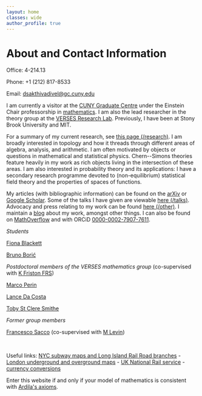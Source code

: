 ```yaml
---
layout: home
classes: wide
author_profile: true
---
```


# About and Contact Information

Office: 4-214.13

Phone: +1 (212) 817-8533

Email: dsakthivadivel@gc.cuny.edu

I am currently a visitor at the [CUNY Graduate Centre](https://www.gc.cuny.edu) under the Einstein Chair professorship in [mathematics](https://www.gc.cuny.edu/mathematics). I am also the lead researcher in the theory group at the [VERSES Research Lab](https://darsakthi.github.io/verses-lab/). Previously, I have been at Stony Brook University and MIT.

For a summary of my current research, see [this page (/research)](https://darsakthi.github.io/research). I am broadly interested in topology and how it threads through different areas of algebra, analysis, and arithmetic. I am often motivated by objects or questions in mathematical and statistical physics. Chern--Simons theories feature heavily in my work as rich objects living in the intersection of these areas. I am also interested in probability theory and its applications: I have a secondary research programme devoted to (non-equilibrium) statistical field theory and the properties of spaces of functions.

My articles (with bibliographic information) can be found on the [arXiv](https://arxiv.org/a/0000-0002-7907-7611.html) or [Google Scholar](https://scholar.google.com/citations?user=mWJtfUUAAAAJ). Some of the talks I have given are viewable [here (/talks)](https://darsakthi.github.io/talks). Advocacy and press relating to my work can be found [here (/other)](https://darsakthi.github.io/other/). I maintain a [blog](https://darsakthi.github.io/blog) about my work, amongst other things. I can also be found on [MathOverflow](https://mathoverflow.net/users/370636/dalton-a-r-sakthivadivel) and with ORCiD [0000-0002-7907-7611](https://orcid.org/0000-0002-7907-7611).


_Students_

[Fiona Blackett](https://fiona1729.com)

[Bruno Borić](https://brunoboric.github.io/)

_Postdoctoral members of the VERSES mathematics group_ (co-supervised with [K Friston FRS](https://en.wikipedia.org/wiki/Karl_J._Friston))

[Marco Perin](https://scholar.google.com/citations?user=T43xleQAAAAJ&hl=en)

[Lance Da Costa](https://scholar.google.com/citations?user=PCHqHCsAAAAJ&hl=en)

[Toby St Clere Smithe](https://tsmithe.net)

_Former group members_

[Francesco Sacco](https://francesco215.github.io) (co-supervised with [M Levin](https://en.wikipedia.org/wiki/Michael_Levin_(biologist)))

&nbsp;

Useful links: [NYC subway maps and Long Island Rail Road branches](https://new.mta.info/maps) - [London underground and overground maps](https://tfl.gov.uk/maps/track) - [UK National Rail service](https://www.nationalrail.co.uk/travel-information/maps-of-the-national-rail-network/) - [currency conversions](https://www.google.com/finance/quote/USD-GBP)

Enter this website if and only if your model of mathematics is consistent with [Ardila's axioms](http://fardila.com).
